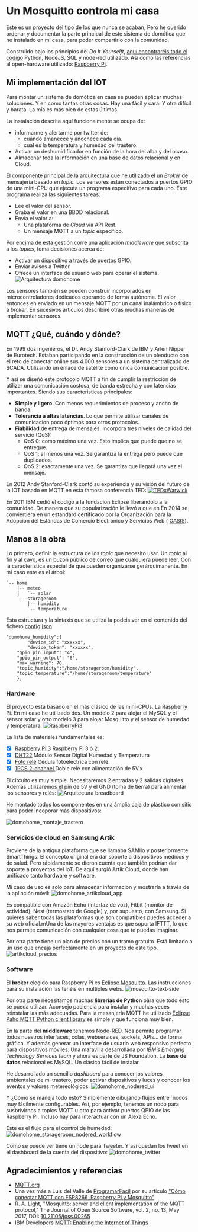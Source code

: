 # Un Mosquitto controla mi casa
Este es un proyecto del tipo de los que nunca se acaban, Pero he querido ordenar y documentar la parte principal de este sistema de domótica que he instalado en mi casa, para poder compartirlo con la comunidad. 

Construido bajo los principios del _Do It Yourselft_, [aquí encontraréis todo el código](https://github.com/McOrts/domohome) Python, NodeJS, SQL y node-red utilizado. Así como las referencias al open-hardware utilizado: [Raspberry Pi](https://www.raspberrypi.org).

## Mi implementación del IOT

Para montar un sistema de domótica en casa se pueden aplicar muchas soluciones. Y en como tantas otras cosas. Hay una fácil y cara. Y otra difícil y barata. La mía es más bien de estas últimas.

La instalación descrita aquí funcionalmente se ocupa de:
- informarme y alertarme por twitter de:
	- cuándo amanecce y anochece cada día. 
	- cual es la temperatura y humedad del trastero.
- Activar un deshumidificador en función de la hora del alba y del ocaso.
- Almacenar toda la información en una base de datos relacional y en Cloud.

El componente principal de la arquitectura que he utilizado el un _Broker_ de mensajería basado en _topic_. Los sensores están conectados a puertos GPIO de una mini-CPU que ejecuta un programa específivo para cada uno. Este programa realiza las siguientes tareas:
- Lee el valor del sensor. 
- Graba el valor en una BBDD relacional.
- Envía el valor a:
	- Una plataforma de _Cloud_ via API Rest.
	- Un mensaje MQTT a un _topic_ especifico.

Por encima de esta gestión corre una aplicación _middleware_ que subscrita a los _topics_, toma decisiones acerca de:
- Activar un dispositivo a través de puertos GPIO.
- Enviar avisos a Twitter.
- Ofrece un interface de usuario web para operar el sistema.
![Arquitectura domohome](https://github.com/McOrts/domohome/blob/master/images/domohome_arquitectura.jpg?raw=true)

Los sensores también se pueden construir incorporados en microcontroladores dedicados operando de forma autónoma. El valor entonces en enviado en un mensaje MQTT por un canal inalámbrico o físico a _broker_. En sucesivos artículos describiré otras muchas maneras de implementar sensores. 

## MQTT ¿Qué, cuándo y dónde?

En 1999 dos ingenieros, el Dr. Andy Stanford-Clark de IBM y Arlen Nipper de Eurotech. Estaban participando en la construcción de un oleoducto con el reto de conectar online sus 4.000 sensores a un sistema centralizado de SCADA. Utilizando un enlace de satélite como única comunicación posible.

Y así se diseñó este protocolo MQTT a fin de cumplir la restricción de utilizar una comunicación costosa, de banda estrecha y con latencias importantes. Siendo sus caracteristicas principales:
- __Simple y ligero__. Con menos requerimientos de proceso y ancho de banda.
- __Tolerancia a altas latencias__. Lo que permite utilizar canales de comunicacion poco óptimos para otros protocolos.
- __Fiabilidad__ de entrega de mensajes. Incorpora tres niveles de calidad del servicio (QoS):
	- QoS 0: como máximo una vez. Esto implica que puede que no se entregue.
	- QoS 1: al menos una vez. Se garantiza la entrega pero puede que duplicados.
	- QoS 2: exactamente una vez. Se garantiza que llegará una vez el mensaje.

En 2012 Andy Stanford-Clark contó su experiencia y su visión del futuro de la IOT basado en MQTT en esta famosa conferencia TED:
[![TEDxWarwick](https://github.com/McOrts/domohome/blob/master/images/TedTalk_Andy_2012.png?raw=true)](https://youtu.be/s9nrm8q5eGg)

En 2011 IBM cedió el codigo a la fundacion Eclipse liberandolo a la comunidad. De manera que su popularización le llevó a que en En 2014 se conviertiera en un estandard certificado por la Organización para la Adopcion del Estándas de Comercio Electrónico y Servicios Web ( [OASIS](https://www.oasis-open.org/news/announcements/mqtt-version-3-1-1-becomes-an-oasis-standard)).
 
## Manos a la obra 

Lo primero, definir la estructura de los _topic_ que necesito usar. Un _topic_ al fin y al cavo, es un buzón público de correo que cualquiera puede leer. Con la caracteristica especial de que pueden organizarse gerárquimanente. En mi caso este es el árbol:
```
`-- home
    |-- meteo
    |   `-- solar
    `-- storageroom
        |-- humidity
        `-- temperature
```
Esta estructura y la sintaxis que se utiliza la podeis ver en el contenido del fichero [config.json](https://github.com/McOrts/domohome/blob/master/config.json?raw=true)
```
"domohome_humidity":{
    	"device_id": "xxxxxx",
    	"device_token": "xxxxxx",
	"gpio_pin_input": "4",
	"gpio_pin_output": "6",
	"max_warning": 70,
	"topic_humidity":"/home/storageroom/humidity",
	"topic_temperature":"/home/storageroom/temperature"
	},
```
### Hardware 
El proyecto está basado en el más clásico de las mini-CPUs. La Raspberry Pi. En mi caso he utilizado dos. Un modelo 2 para alojar el MySQL y el sensor solar y otro modelo 3 para alojar Mosquitto y el sensor de humedad y temperatura.
![RaspberryPi3](https://github.com/McOrts/domohome/blob/master/images/RaspberryPI3_board.jpg?raw=true)

La lista de materiales fundamentales es:
- [x] [Raspberry Pi 3](http://amzn.eu/7BqTe0q) Raspberry Pi 3 ó 2. 
- [x] [DHT22](http://amzn.eu/4mbH6zL) Módulo Sensor Digital Humedad y Temperatura
- [x] [Foto relé](https://www.aliexpress.com/item/Photodiode-module-detection-relay-module-combo-light-switch-light-photo-sensors/32336123938.html?spm=2114.search0104.3.14.515a35857d96cl&ws_ab_test=searchweb0_0,searchweb201602_1_10152_10065_10151_10344_10068_10342_10547_10343_10340_5722611_10341_10548_10698_10697_10696_5722911_5722811_10084_5722711_10083_10618_10307_10301_10303_5711211_10059_10184_308_100031_10103_441_10624_10623_10622_10621_10620_5711311_5722511,searchweb201603_32,ppcSwitch_7&algo_expid=57cc01a8-193e-436b-a32c-27b788d6b4c9-2&algo_pvid=57cc01a8-193e-436b-a32c-27b788d6b4c9&priceBeautifyAB=0) Cédula fotoeléctrica con relé.
- [x] [1PCS 2-channel ](https://www.aliexpress.com/item/2-channel-New-2-channel-relay-module-relay-expansion-board-5V-low-level-triggered-2-way/32713335353.html?spm=2114.search0104.3.15.51e14447CtkJO7&ws_ab_test=searchweb0_0,searchweb201602_1_10152_10065_10151_10344_10068_10342_10547_10343_10340_5722611_10341_10548_10698_10697_10696_5722911_5722811_10084_5722711_10083_10618_10307_10301_10303_5711211_10059_10184_308_100031_10103_441_10624_10623_10622_10621_10620_5711311_5722511-10620,searchweb201603_32,ppcSwitch_7&algo_expid=64447ff7-30cf-426d-a35e-27cfc1e18d9c-2&algo_pvid=64447ff7-30cf-426d-a35e-27cfc1e18d9c&priceBeautifyAB=0) Doble relé con alimentación de 5V.x

El circuito es muy simple. Necesitaremos 2 entradas y 2 salidas digitales. Además utilizaremos el pin de 5V y el GND (toma de tierra) para alimentar los sensores y relés:
![Arquitectura breadboard](https://github.com/McOrts/domohome/blob/master/images/domohome_v1_breadboard.png?raw=true)

He montado todos los componentes en una ámplia caja de plástico con sitio para poder incoporar más dispositivos:

![domohome_montaje_trastero](https://github.com/McOrts/domohome/blob/master/images/domohome_montaje_trastero.JPG?raw=true)

### Servicios de cloud en Samsung Artik
Proviene de la antigua plataforma que se llamaba SAMlio y posteriormente SmartThings. El concepto original era dar soporte a dispositivos médicos y de salud. Pero rápidamente se dieron cuenta que también podrían dar soporte a proyectos del IoT. De aquí surgió Artik Cloud, donde han unificado tanto hardware y software.

Mi caso de uso es solo para almacenar informacion y mostrarla a través de la apliación móvil:
![domohome_artikcloud_app](https://github.com/McOrts/domohome/blob/master/images/domohome_artikcloud_app.PNG?raw=true)

Es compatible con Amazón Echo (interfaz de voz), Fitbit (monitor de actividad), Nest (termostato de Google) y, por supuesto, con Samsung. Si quieres saber todas las plataformas que son compatibles puedes acceder a su web oficial.mUna de las mayores ventajas es que soporta IFTTT, lo que nos permite comunicación con cualquier cosa que te puedas imaginar.

Por otra parte tiene un plan de precios con un tramo gratuito. Está limitado a un uso que encaja perfectamente en un proyecto de este tipo.
![artikcloud_precios](https://github.com/McOrts/domohome/blob/master/images/tabla-precios-artik-cloud.png?raw=true)

### Software
El **broker** elegido para Raspberry Pi es [Eclipse Mosquitto](https://mosquitto.org). Las instrucciones para su instalación las tenéis en multiples webs. 
![mosquitto-text-side](https://github.com/McOrts/domohome/blob/master/images/mosquitto-text-side.png?raw=true)

Por otra parte necesitamos muchas **librerías de Python** pàra que todo esto se pueda utilizar. Aconsejo paciencia para instalar y muchas veces reinstalar las más adecuadas. Para la mesanjería MQTT he utilizado [Eclipse Paho MQTT Python client library](https://pypi.python.org/pypi/paho-mqtt) es simple y que funciona muy bien.

En la parte del **middleware** tenemos [Node-RED](https://nodered.org). Nos permite programar todos nuestros interfaces, colas, webservices, sockets, APIs... de forma gráfica. Y además generar un interface de usuario web responsivo perfecto para dispositivos móviles. Una maravilla desarrollada por _IBM’s Emerging Technology Services team_ y ahora es parte de JS Foundation. La **base de datos** relacional es MySQL. Un clásico fácil de instalar. 

He desarrollado un sencillo _dashboard_ para conocer los valores ambientales de mi trastero, poder activar dispositivos y luces y conocer los eventos y valores metereológicos:
![domohome_nodered_ui](https://github.com/McOrts/domohome/blob/master/images/domohome_nodered_ui.png?raw=true)

Y ¿Cómo se maneja todo esto? Simplemente dibujando flujos entre ´nodos´ muy fácilmente configurables. Así, por ejemplo, tenemos un nodo para susbrivirnos a topics MQTT u otro para activar puertos QPIO de las Raspberry PI. Incluso hay para interactuar con un Alexa Echo.

Este es el flujo para el control de humedad:
![domohome_storageroom_nodered_workflow](https://github.com/McOrts/domohome/blob/master/images/domohome_storageroom_nodered_workflow.png?raw=true)

Como se puede ver tiene un node para Tweeter. Y asi quedan los tweet en el dashboard de la cuenta del dispositivo:
![domohome_twitter](https://github.com/McOrts/domohome/blob/master/images/domohome_twitter.png?raw=true)


## Agradecimientos y referencias
- [MQTT.org](http://mqtt.org)
- Una vez más a Luis del Valle de [ProgramarFacil](https://programarfacil.com) por su artículo ["Cómo conectar MQTT con ESP8266, Raspberry Pi y Mosquitto"](https://programarfacil.com/esp8266/mqtt-esp8266-raspberry-pi/)
- R. A. Light, "Mosquitto: server and client implementation of the MQTT protocol," The Journal of Open Source Software, vol. 2, no. 13, May 2017, DOI: [10.21105/joss.00265](http://dx.doi.org/10.21105/joss.00265)
- IBM Developers [MQTT: Enabling the Internet of Things](https://developer.ibm.com/messaging/2013/04/26/mqtt-enabling-internet-things/)
